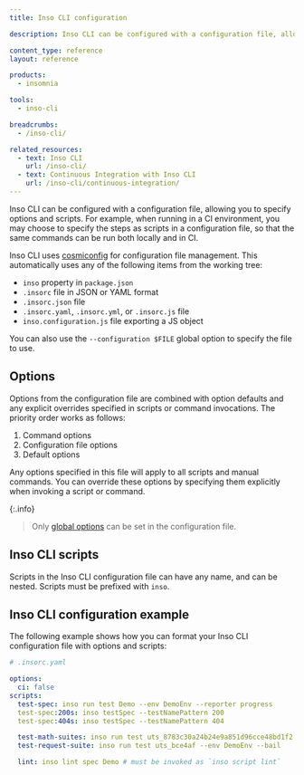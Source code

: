 ```yaml
---
title: Inso CLI configuration

description: Inso CLI can be configured with a configuration file, allowing you to specify options and scripts.

content_type: reference
layout: reference

products:
  - insomnia

tools:
  - inso-cli

breadcrumbs:
  - /inso-cli/

related_resources:
  - text: Inso CLI
    url: /inso-cli/
  - text: Continuous Integration with Inso CLI
    url: /inso-cli/continuous-integration/
---
```


Inso CLI can be configured with a configuration file, allowing you to specify options and scripts. For example, when running in a CI environment, you may choose to specify the steps as scripts in a configuration file, so that the same commands can be run both locally and in CI.

Inso CLI uses [cosmiconfig](https://github.com/davidtheclark/cosmiconfig) for configuration file management. This automatically uses any of the following items from the working tree:

* `inso` property in `package.json`
* `.insorc` file in JSON or YAML format
* `.insorc.json` file
* `.insorc.yaml`, `.insorc.yml`, or `.insorc.js` file
* `inso.configuration.js` file exporting a JS object

You can also use the `--configuration $FILE` global option to specify the file to use.

## Options

Options from the configuration file are combined with option defaults and any explicit overrides specified in scripts or command invocations. The priority order works as follows:

1. Command options
2. Configuration file options
3. Default options

Any options specified in this file will apply to all scripts and manual commands. You can override these options by specifying them explicitly when invoking a script or command.

{:.info}
> Only [global options](/inso-cli/reference/#global-flags) can be set in the configuration file.

## Inso CLI scripts

Scripts in the Inso CLI configuration file can have any name, and can be nested. Scripts must be prefixed with `inso`.

## Inso CLI configuration example

The following example shows how you can format your Inso CLI configuration file with options and scripts:

```yaml
# .insorc.yaml

options:
  ci: false
scripts:
  test-spec: inso run test Demo --env DemoEnv --reporter progress
  test-spec:200s: inso testSpec --testNamePattern 200
  test-spec:404s: inso testSpec --testNamePattern 404

  test-math-suites: inso run test uts_8783c30a24b24e9a851d96cce48bd1f2 --env DemoEnv 
  test-request-suite: inso run test uts_bce4af --env DemoEnv --bail

  lint: inso lint spec Demo # must be invoked as `inso script lint`
```